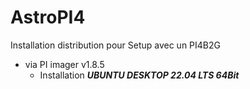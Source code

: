 # AstroPI4
Installation distribution pour Setup avec un PI4B2G

+ via PI imager v1.8.5
  + Installation ***UBUNTU DESKTOP 22.04 LTS 64Bit***
